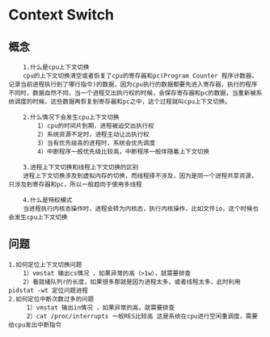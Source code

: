 # Context Switch

## 概念
        1.什么是cpu上下文切换
        cpu的上下文切换清空或者恢复了cpu的寄存器和pc(Program Counter 程序计数器，记录当前进程执行到了哪行指令)的数据，因为cpu执行的数据都要先进入寄存器，执行的程序不同时，数据自然不同，当一个进程交出执行权的时候，会保存寄存器和pc的数据，当重新被系统调度的时候，这些数据再恢复到寄存器和pc之中，这个过程就叫cpu上下文切换。

        2.什么情况下会发生cpu上下文切换
            1）cpu的时间片到期，进程被迫交出执行权
            2）系统资源不足时，进程主动让出执行权
            3）当有优先级高的进程时，系统会优先调度
            4）中断程序一般优先级比较高，中断程序一般伴随着上下文切换
    
        3.进程上下文切换和线程上下文切换的区别
        进程上下文切换涉及到虚拟内存的切换，而线程择不涉及，因为是同一个进程共享资源，只涉及到寄存器和pc，所以一般趋向于使用多线程

        4.什么是特权模式
        当进程执行内核态操作时，进程会转为内核态，执行内核操作，比如文件io，这个时候也会发生cpu上下文切换

## 问题
    1.如何定位上下文切换问题
        1）vmstat 输出cs情况 ，如果异常的高（>1w），就需要排查
        2）看就绪队列r的长度，如果很多那就是因为进程太多，或者线程太多，此时利用pidstat -wt 定位问题进程
    2.如何定位中断次数过多的问题
         1）vmstat 输出in情况 ，如果异常的高，就需要排查
         2）cat /proc/interrupts 一般RES比较高 这是系统在cpu进行空闲重调度，需要给cpu发出中断指令
